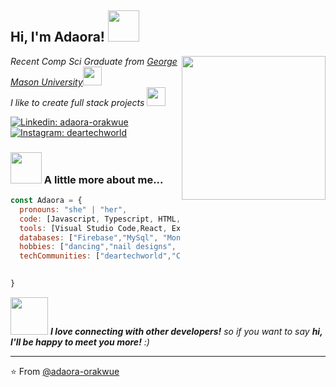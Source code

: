<h2> Hi, I'm Adaora! <img src="https://media.giphy.com/media/mGcNjsfWAjY5AEZNw6/giphy.gif" width="50"></h2>
<img align='right' src="https://media.giphy.com/media/ieyl9zmCjO4b4t6qoY/giphy.gif" width="230">
<p><em>Recent Comp Sci Graduate from <a href="http://www.unb.br">George Mason University</a><img src="https://media.giphy.com/media/fYSnHlufseco8Fh93Z/giphy.gif" width="30"></br>I like to create full stack projects <img src="https://media.giphy.com/media/WUlplcMpOCEmTGBtBW/giphy.gif" width="30"> 
</em></p>

[![Linkedin: adaora-orakwue](https://img.shields.io/badge/LinkedIn-0077B5?style=for-the-badge&logo=linkedin&logoColor=white)](https://www.linkedin.com/in/adaora-orakwue/)
[![Instagram: deartechworld](https://img.shields.io/badge/Instagram-E4405F?style=for-the-badge&logo=instagram&logoColor=white)](https://www.instagram.com/deartechworld/?hl=en/)







### <img src="https://media.giphy.com/media/VgCDAzcKvsR6OM0uWg/giphy.gif" width="50"> A little more about me...  

```javascript
const Adaora = {
  pronouns: "she" | "her",
  code: [Javascript, Typescript, HTML, CSS, Python, Java],
  tools: [Visual Studio Code,React, ExpoCli, Node, Styled-Components],
  databases: ["Firebase","MySql", "MongoDB"],
  hobbies: ["dancing","nail designs", "Self Care", "Fashion"],
  techCommunities: ["deartechworld","ColorStack", "BaddiesinTech"]
                      

}
```

<img src="https://media.giphy.com/media/LnQjpWaON8nhr21vNW/giphy.gif" width="60"> <em><b>I love connecting with other developers!</b> so if you want to say <b>hi, I'll be happy to meet you more!</b> :)</em>

---

⭐️ From [@adaora-orakwue](https://github.com/adaora-orakwue)
